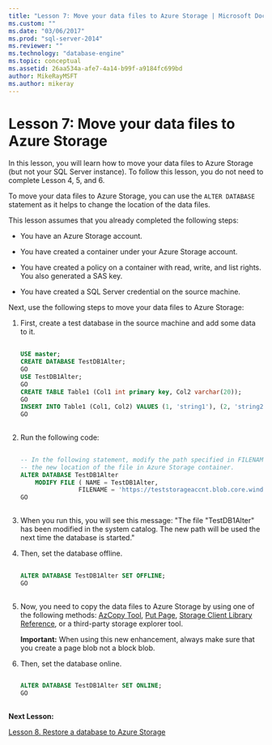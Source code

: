 ```yaml
---
title: "Lesson 7: Move your data files to Azure Storage | Microsoft Docs"
ms.custom: ""
ms.date: "03/06/2017"
ms.prod: "sql-server-2014"
ms.reviewer: ""
ms.technology: "database-engine"
ms.topic: conceptual
ms.assetid: 26aa534a-afe7-4a14-b99f-a9184fc699bd
author: MikeRayMSFT
ms.author: mikeray
---
```

# Lesson 7: Move your data files to Azure Storage
  In this lesson, you will learn how to move your data files to Azure Storage (but not your SQL Server instance). To follow this lesson, you do not need to complete Lesson 4, 5, and 6.  
  
 To move your data files to Azure Storage, you can use the `ALTER DATABASE` statement as it helps to change the location of the data files.  
  
 This lesson assumes that you already completed the following steps:  
  
-   You have an Azure Storage account.  
  
-   You have created a container under your Azure Storage account.  
  
-   You have created a policy on a container with read, write, and list rights. You also generated a SAS key.  
  
-   You have created a SQL Server credential on the source machine.  
  
 Next, use the following steps to move your data files to Azure Storage:  
  
1.  First, create a test database in the source machine and add some data to it.  
  
    ```sql  
  
    USE master;   
    CREATE DATABASE TestDB1Alter;   
    GO   
    USE TestDB1Alter;   
    GO   
    CREATE TABLE Table1 (Col1 int primary key, Col2 varchar(20));   
    GO   
    INSERT INTO Table1 (Col1, Col2) VALUES (1, 'string1'), (2, 'string2');   
    GO  
  
    ```  
  
2.  Run the following code:  
  
    ```sql  
  
    -- In the following statement, modify the path specified in FILENAME to   
    -- the new location of the file in Azure Storage container.   
    ALTER DATABASE TestDB1Alter    
        MODIFY FILE ( NAME = TestDB1Alter,    
                    FILENAME = 'https://teststorageaccnt.blob.core.windows.net/testcontaineralter/TestDB1AlterData.mdf');   
    GO  
  
    ```  
  
3.  When you run this, you will see this message: "The file "TestDB1Alter" has been modified in the system catalog. The new path will be used the next time the database is started."  
  
4.  Then, set the database offline.  
  
    ```sql  
  
    ALTER DATABASE TestDB1Alter SET OFFLINE;   
    GO  
  
    ```  
  
5.  Now, you need to copy the data files to Azure Storage by using one of the following methods: [AzCopy Tool](https://docs.microsoft.com/archive/blogs/windowsazurestorage/azcopy-uploadingdownloading-files-for-windows-azure-blobs), [Put Page](https://msdn.microsoft.com/library/azure/ee691975.aspx), [Storage Client Library Reference](https://msdn.microsoft.com/library/azure/dn261237.aspx), or a third-party storage explorer tool.  
  
     **Important:** When using this new enhancement, always make sure that you create a page blob not a block blob.  
  
6.  Then, set the database online.  
  
    ```sql  
  
    ALTER DATABASE TestDB1Alter SET ONLINE;   
    GO  
  
    ```  
  
 **Next Lesson:**  
  
 [Lesson 8. Restore a database to Azure Storage](lesson-7-restore-a-database-to-a-point-in-time.md)  
  
  
